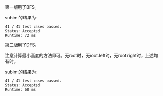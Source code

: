 第一版用了BFS。

subimt的结果为:
```
41 / 41 test cases passed.
Status: Accepted
Runtime: 72 ms
```

第二版用了DFS。

注意计算最小高度的方法即可。无root时，无root.left时，无root.right时，上述均有时。

subimt的结果为:
```
41 / 41 test cases passed.
Status: Accepted
Runtime: 68 ms
```
